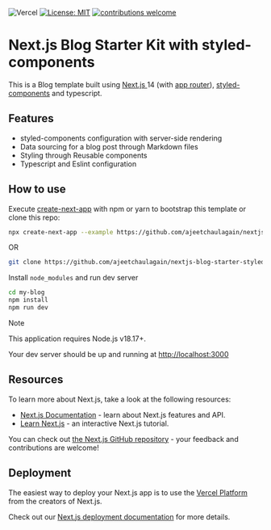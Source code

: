 ![Vercel](https://therealsujitk-vercel-badge.vercel.app/?app=nextjs-blog-styled-components)
[![License: MIT](https://img.shields.io/badge/License-MIT-yellow.svg)](https://opensource.org/licenses/MIT)
[![contributions welcome](https://img.shields.io/badge/contributions-welcome-brightgreen.svg?style=flat)](https://github.com/ajeetchaulagain/nextjs-blog-starter-styled-components/issues)

# Next.js Blog Starter Kit with styled-components

This is a Blog template built using [Next.js ](https://nextjs.org/) 14 (with [app router](https://nextjs.org/docs/app)), [styled-components](https://styled-components.com/) and typescript.

## Features

- styled-components configuration with server-side rendering
- Data sourcing for a blog post through Markdown files
- Styling through Reusable components
- Typescript and Eslint configuration

## How to use

Execute [create-next-app](https://github.com/vercel/next.js/tree/canary/packages/create-next-app) with npm or yarn to bootstrap this template or clone this repo:

```bash
npx create-next-app --example https://github.com/ajeetchaulagain/nextjs-blog-starter-styled-components my-blog
```

OR

```bash
git clone https://github.com/ajeetchaulagain/nextjs-blog-starter-styled-components.git my-blog
```

Install `node_modules` and run dev server

```bash
cd my-blog
npm install
npm run dev
```

> [!NOTE]
> This application requires Node.js v18.17+.

Your dev server should be up and running at [http://localhost:3000](http://localhost:3000)

## Resources

To learn more about Next.js, take a look at the following resources:

- [Next.js Documentation](https://nextjs.org/docs) - learn about Next.js features and API.
- [Learn Next.js](https://nextjs.org/learn) - an interactive Next.js tutorial.

You can check out [the Next.js GitHub repository](https://github.com/vercel/next.js/) - your feedback and contributions are welcome!

## Deployment

The easiest way to deploy your Next.js app is to use the [Vercel Platform](https://vercel.com/new?utm_medium=default-template&filter=next.js&utm_source=create-next-app&utm_campaign=create-next-app-readme) from the creators of Next.js.

Check out our [Next.js deployment documentation](https://nextjs.org/docs/deployment) for more details.
